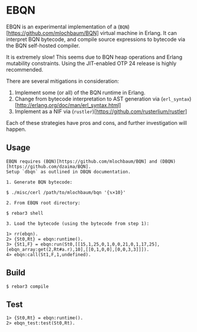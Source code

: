 EBQN
=====

EBQN is an experimental implementation of a (`BQN`)[https://github.com/mlochbaum/BQN] virtual machine in Erlang.
It can interpret BQN bytecode, and compile source expressions to bytecode via the BQN self-hosted compiler.

It is extremely slow! This seems due to BQN heap operations and Erlang mutability constraints.
Using the JIT-enabled OTP 24 release is highly recommended.

There are several mitigations in consideration:

1. Implement some (or all) of the BQN runtime in Erlang.
2. Change from bytecode interpretation to AST generation via (`erl_syntax`)[http://erlang.org/doc/man/erl_syntax.html]
3. Implement as a NIF via (`rustler`)[https://github.com/rusterlium/rustler]

Each of these strategies have pros and cons, and further investigation will happen.


Usage
-----

    EBQN requires (BQN)[https://github.com/mlochbaum/BQN] and (DBQN)[https://github.com/dzaima/BQN].
    Setup `dbqn` as outlined in DBQN documentation.

    1. Generate BQN bytecode:

    $ ./misc/cerl /path/to/mlochbaum/bqn '{𝕩×10}'

    2. From EBQN root directory:

    $ rebar3 shell

    3. Load the bytecode (using the bytecode from step 1):

    1> rr(ebqn).
    2> {St0,Rt} = ebqn:runtime().
    3> {St1,F} = ebqn:run(St0,[[15,1,25,0,1,0,0,21,0,1,17,25],[ebqn_array:get(2,Rt#a.r),10],[[0,1,0,0],[0,0,3,3]]]).
    4> ebqn:call(St1,F,1,undefined).

Build
-----

    $ rebar3 compile

Test
----

    1> {St0,Rt} = ebqn:runtime().
    2> ebqn_test:test(St0,Rt).
